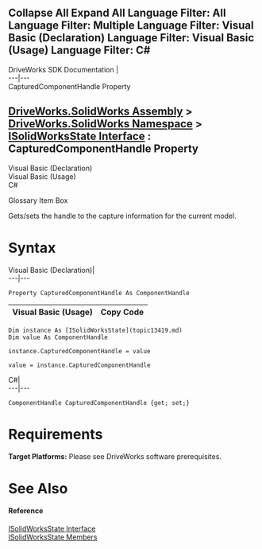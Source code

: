 Collapse All Expand All Language Filter: All  Language Filter: Multiple  Language Filter: Visual Basic (Declaration) Language Filter: Visual Basic (Usage) Language Filter: C#  
---  
DriveWorks SDK Documentation  |   
---|---  
CapturedComponentHandle Property   
  
[DriveWorks.SolidWorks Assembly](topic13342.md) > [DriveWorks.SolidWorks Namespace](topic13345.md) > [ISolidWorksState Interface](topic13419.md) : CapturedComponentHandle Property  
---  
  
Visual Basic (Declaration)    
Visual Basic (Usage)    
C# 

Glossary Item Box

Gets/sets the handle to the capture information for the current model. 

# Syntax

Visual Basic (Declaration)|   
---|---  
      
    
    Property CapturedComponentHandle As ComponentHandle  
  
Visual Basic (Usage)| Copy Code  
---|---  
      
    
    Dim instance As [ISolidWorksState](topic13419.md)
    Dim value As ComponentHandle
     
    instance.CapturedComponentHandle = value
     
    value = instance.CapturedComponentHandle  
  
C#|   
---|---  
      
    
    ComponentHandle CapturedComponentHandle {get; set;}  
  
# Requirements

**Target Platforms:** Please see DriveWorks software prerequisites.

# See Also

#### Reference

[ISolidWorksState Interface](topic13419.md)   
[ISolidWorksState Members](topic13420.md)


